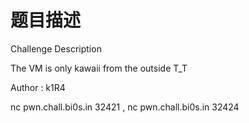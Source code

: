 # 题目描述

Challenge Description

The VM is only kawaii from the outside T_T

Author : k1R4

nc pwn.chall.bi0s.in 32421 , nc pwn.chall.bi0s.in 32424
